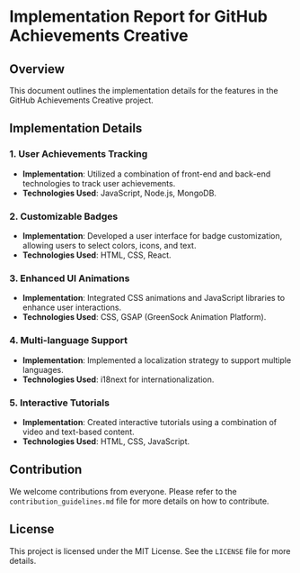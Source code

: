 # Implementation Report for GitHub Achievements Creative

## Overview
This document outlines the implementation details for the features in the GitHub Achievements Creative project.

## Implementation Details

### 1. User Achievements Tracking
- **Implementation**: Utilized a combination of front-end and back-end technologies to track user achievements.
- **Technologies Used**: JavaScript, Node.js, MongoDB.

### 2. Customizable Badges
- **Implementation**: Developed a user interface for badge customization, allowing users to select colors, icons, and text.
- **Technologies Used**: HTML, CSS, React.

### 3. Enhanced UI Animations
- **Implementation**: Integrated CSS animations and JavaScript libraries to enhance user interactions.
- **Technologies Used**: CSS, GSAP (GreenSock Animation Platform).

### 4. Multi-language Support
- **Implementation**: Implemented a localization strategy to support multiple languages.
- **Technologies Used**: i18next for internationalization.

### 5. Interactive Tutorials
- **Implementation**: Created interactive tutorials using a combination of video and text-based content.
- **Technologies Used**: HTML, CSS, JavaScript.

## Contribution
We welcome contributions from everyone. Please refer to the `contribution_guidelines.md` file for more details on how to contribute.

## License
This project is licensed under the MIT License. See the `LICENSE` file for more details.
